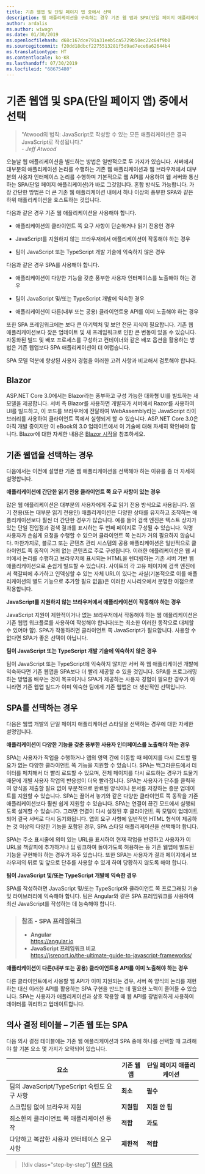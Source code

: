 ```yaml
---
title: 기존 웹앱 및 단일 페이지 앱 중에서 선택
description: 웹 애플리케이션을 구축하는 경우 기존 웹 앱과 SPA(단일 페이지 애플리케이션) 중에서 선택하는 방법을 알아봅니다.
author: ardalis
ms.author: wiwagn
ms.date: 01/30/2019
ms.openlocfilehash: d68c167dce791a31eeb5ca5729b50ec22c64f9b0
ms.sourcegitcommit: f20dd18dbcf2275513281f5d9ad7ece6a62644b4
ms.translationtype: HT
ms.contentlocale: ko-KR
ms.lasthandoff: 07/30/2019
ms.locfileid: "68675480"
---
```

# <a name="choose-between-traditional-web-apps-and-single-page-apps-spas"></a>기존 웹앱 및 SPA(단일 페이지 앱) 중에서 선택

> "Atwood의 법칙: JavaScript로 작성할 수 있는 모든 애플리케이션은 결국 JavaScript로 작성됩니다."  
> _\- Jeff Atwood_

오늘날 웹 애플리케이션을 빌드하는 방법은 일반적으로 두 가지가 있습니다. 서버에서 대부분의 애플리케이션 논리를 수행하는 기존 웹 애플리케이션과 웹 브라우저에서 대부분의 사용자 인터페이스 논리를 수행하며 기본적으로 웹 API를 사용하여 웹 서버와 통신하는 SPA(단일 페이지 애플리케이션)가 바로 그것입니다. 혼합 방식도 가능합니다. 가장 간단한 방법은 더 큰 기존 웹 애플리케이션 내에서 하나 이상의 풍부한 SPA와 같은 하위 애플리케이션을 호스트하는 것입니다.

다음과 같은 경우 기존 웹 애플리케이션을 사용해야 합니다.

- 애플리케이션의 클라이언트 쪽 요구 사항이 단순하거나 읽기 전용인 경우

- JavaScript를 지원하지 않는 브라우저에서 애플리케이션이 작동해야 하는 경우

- 팀이 JavaScript 또는 TypeScript 개발 기술에 익숙하지 않은 경우

다음과 같은 경우 SPA를 사용해야 합니다.

- 애플리케이션이 다양한 기능을 갖춘 풍부한 사용자 인터페이스를 노출해야 하는 경우

- 팀이 JavaScript 및/또는 TypeScript 개발에 익숙한 경우

- 애플리케이션이 다른(내부 또는 공용) 클라이언트용 API를 이미 노출해야 하는 경우

또한 SPA 프레임워크에는 보다 큰 아키텍처 및 보안 전문 지식이 필요합니다. 기존 웹 애플리케이션보다 잦은 업데이트 및 새 프레임워크로 인한 큰 변동이 있을 수 있습니다. 자동화된 빌드 및 배포 프로세스를 구성하고 컨테이너와 같은 배포 옵션을 활용하는 방법은 기존 웹앱보다 SPA 애플리케이션이 더 어렵습니다.

SPA 모델 덕분에 향상된 사용자 경험을 이러한 고려 사항과 비교해서 검토해야 합니다.

## <a name="blazor"></a>Blazor

ASP.NET Core 3.0에서는 Blazor라는 풍부하고 구성 가능한 대화형 UI를 빌드하는 새 모델을 제공합니다. 서버 측 Blazor를 사용하면 개발자가 서버에서 Razor를 사용하여 UI를 빌드하고, 이 코드를 브라우저에 전달하여 WebAssembly라는 JavaScript 라이브러리를 사용하여 클라이언트 쪽에서 실행되게 할 수 있습니다. ASP.NET Core 3.0은 아직 개발 중이지만 이 eBook의 3.0 업데이트에서 이 기술에 대해 자세히 확인해야 합니다. Blazor에 대한 자세한 내용은 [Blazor 시작](https://blazor.net/docs/get-started.html)을 참조하세요.

## <a name="when-to-choose-traditional-web-apps"></a>기존 웹앱을 선택하는 경우

다음에서는 이전에 설명한 기존 웹 애플리케이션을 선택해야 하는 이유를 좀 더 자세히 설명합니다.

**애플리케이션에 간단한 읽기 전용 클라이언트 쪽 요구 사항이 있는 경우**

많은 웹 애플리케이션은 대부분의 사용자에게 주로 읽기 전용 방식으로 사용됩니다. 읽기 전용(또는 대부분 읽기 전용인) 애플리케이션은 다양한 상태를 유지하고 조작하는 애플리케이션보다 훨씬 더 간단한 경우가 많습니다. 예를 들어 검색 엔진은 텍스트 상자가 있는 단일 진입점과 검색 결과를 표시하는 두 번째 페이지로 구성될 수 있습니다. 익명 사용자가 손쉽게 요청을 수행할 수 있으며 클라이언트 쪽 논리가 거의 필요하지 않습니다. 마찬가지로, 블로그 또는 콘텐츠 관리 시스템의 공용 애플리케이션은 일반적으로 클라이언트 쪽 동작이 거의 없는 콘텐츠로 주로 구성됩니다. 이러한 애플리케이션은 웹 서버에서 논리를 수행하고 브라우저에 표시되는 HTML을 렌더링하는 기존 서버 기반 웹 애플리케이션으로 손쉽게 빌드할 수 있습니다. 사이트의 각 고유 페이지에 검색 엔진에서 책갈피에 추가하고 인덱싱할 수 있는 자체 URL이 있다는 사실(기본적으로 이를 애플리케이션의 별도 기능으로 추가할 필요 없음)은 이러한 시나리오에서 분명한 이점으로 작용합니다.

**JavaScript를 지원하지 않는 브라우저에서 애플리케이션이 작동해야 하는 경우**

JavaScript 지원이 제한적이거나 없는 브라우저에서 작동해야 하는 웹 애플리케이션은 기존 웹앱 워크플로를 사용하여 작성해야 합니다(또는 최소한 이러한 동작으로 대체할 수 있어야 함). SPA가 작동하려면 클라이언트 쪽 JavaScript가 필요합니다. 사용할 수 없다면 SPA가 좋은 선택이 아닙니다.

**팀이 JavaScript 또는 TypeScript 개발 기술에 익숙하지 않은 경우**

팀이 JavaScript 또는 TypeScript에 익숙하지 않지만 서버 쪽 웹 애플리케이션 개발에 익숙하다면 기존 웹앱을 SPA보다 더 빨리 제공할 수 있을 것입니다. SPA를 프로그래밍하는 방법을 배우는 것이 목표이거나 SPA가 제공하는 사용자 경험이 필요한 경우가 아니라면 기존 웹앱 빌드가 이미 익숙한 팀에게 기존 웹앱은 더 생산적인 선택입니다.

## <a name="when-to-choose-spas"></a>SPA를 선택하는 경우

다음은 웹앱 개발의 단일 페이지 애플리케이션 스타일을 선택하는 경우에 대한 자세한 설명입니다.

**애플리케이션이 다양한 기능을 갖춘 풍부한 사용자 인터페이스를 노출해야 하는 경우**

SPA는 사용자가 작업을 수행하거나 앱의 영역 간에 이동할 때 페이지를 다시 로드할 필요가 없는 다양한 클라이언트 쪽 기능을 지원할 수 있습니다. SPA는 백그라운드에서 데이터를 페치해서 더 빨리 로드할 수 있으며, 전체 페이지를 다시 로드하는 경우가 드물기 때문에 개별 사용자 작업의 반응성이 더욱 빨라집니다. SPA는 사용자가 단추를 클릭하여 양식을 제출할 필요 없이 부분적으로 완료된 양식이나 문서를 저장하는 증분 업데이트를 지원할 수 있습니다. SPA는 끌어서 놓기와 같은 다양한 클라이언트 쪽 동작을 기존 애플리케이션보다 훨씬 쉽게 지원할 수 있습니다. SPA는 연결이 끊긴 모드에서 실행되도록 설계할 수 있습니다. 그러면 연결이 다시 설정된 후 클라이언트 쪽 모델이 업데이트되어 결국 서버로 다시 동기화됩니다. 앱의 요구 사항에 일반적인 HTML 형식이 제공하는 것 이상의 다양한 기능을 포함된 경우, SPA 스타일 애플리케이션을 선택해야 합니다.

SPA는 주소 표시줄에 의미 있는 URL을 표시하여 현재 작업을 반영하고 사용자가 이 URL을 책갈피에 추가하거나 딥 링크하여 돌아가도록 허용하는 등 기존 웹앱에 빌드된 기능을 구현해야 하는 경우가 자주 있습니다. 또한 SPA는 사용자가 결과 페이지에서 브라우저의 뒤로 및 앞으로 단추를 사용할 수 있게 하여 당황하지 않도록 해야 합니다.

**팀이 JavaScript 및/또는 TypeScript 개발에 익숙한 경우**

SPA를 작성하려면 JavaScript 및/또는 TypeScript와 클라이언트 쪽 프로그래밍 기술 및 라이브러리에 익숙해야 합니다. 팀은 Angular와 같은 SPA 프레임워크를 사용하여 최신 JavaScript를 작성하는 데 능숙해야 합니다.

> ### <a name="references--spa-frameworks"></a>참조 - SPA 프레임워크
>
> - **Angular**  
>   <https://angular.io>
> - **JavaScript 프레임워크 비교**  
>   <https://jsreport.io/the-ultimate-guide-to-javascript-frameworks/>

**애플리케이션이 다른(내부 또는 공용) 클라이언트용 API를 이미 노출해야 하는 경우**

다른 클라이언트에서 사용할 웹 API가 이미 지원되는 경우, 서버 쪽 양식의 논리를 재현하는 대신 이러한 API를 활용하는 SPA 구현을 만드는 데 필요한 노력이 줄어들 수 있습니다. SPA는 사용자가 애플리케이션과 상호 작용할 때 웹 API를 광범위하게 사용하여 데이터를 쿼리하고 업데이트합니다.

## <a name="decision-table--traditional-web-or-spa"></a>의사 결정 테이블 – 기존 웹 또는 SPA

다음 의사 결정 테이블에는 기존 웹 애플리케이션과 SPA 중에 하나를 선택할 때 고려해야 할 기본 요소 몇 가지가 요약되어 있습니다.

| **요소**                                           | **기존 웹앱** | **단일 페이지 애플리케이션** |
| ---------------------------------------------------- | ----------------------- | --------------------------- |
| 팀의 JavaScript/TypeScript 숙련도 요구 사항 | **최소**             | **필수**                |
| 스크립팅 없이 브라우저 지원                   | **지원됨**           | **지원 안 됨**           |
| 최소한의 클라이언트 쪽 애플리케이션 동작             | **적합**         | **과도**                |
| 다양하고 복잡한 사용자 인터페이스 요구 사항            | **제한적**             | **적합**             |

>[!div class="step-by-step"]
>[이전](modern-web-applications-characteristics.md)
>[다음](architectural-principles.md)
